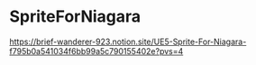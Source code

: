 # SpriteForNiagara

https://brief-wanderer-923.notion.site/UE5-Sprite-For-Niagara-f795b0a541034f6bb99a5c790155402e?pvs=4
